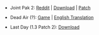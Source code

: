 * Joint Pak 2: [Reddit](https://www.reddit.com/r/stalker/comments/85nse4/joint_pak_2_standalone_proper_download/) | [Download](https://mega.nz/#F!soMkzbIB!A9oIVnQW4-7MEDg1IofI1Q!p59ihCQR) | [Patch](https://gist.github.com/v1ld/786a2b61296273dac2fe5aeba858b1a7)

* Dead Air (?): [Game](https://drive.google.com/file/d/1OGyH0uWJhdUVzZ_xRcl6ZqNXmoT6Oht7/view) | [English Translation](https://github.com/Appuruu/dead-air-english-translation)

* Last Day (1.3 Patch 2): [Download](https://www.moddb.com/mods/stalker-last-day)
